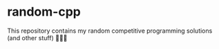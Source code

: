 # random-cpp
This repository contains my random competitive programming solutions (and other stuff) 👩🏻‍💻
